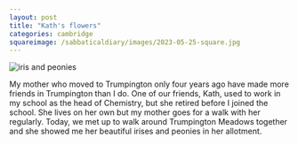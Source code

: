 ```yaml
---
layout: post
title: "Kath's flowers"
categories: cambridge
squareimage: /sabbaticaldiary/images/2023-05-25-square.jpg
---
```

<img src="/sabbaticaldiary/images/2023-05-25.jpg" alt="iris and peonies" class="center">

My mother who moved to Trumpington only four years ago have made more friends in Trumpington than I do. One of our friends, Kath, used to work in my school as the head of Chemistry, but she retired before I joined the school. She lives on her own but my mother goes for a walk with her regularly. Today, we met up to walk around Trumpington Meadows together and she showed me her beautiful irises and peonies in her allotment.
